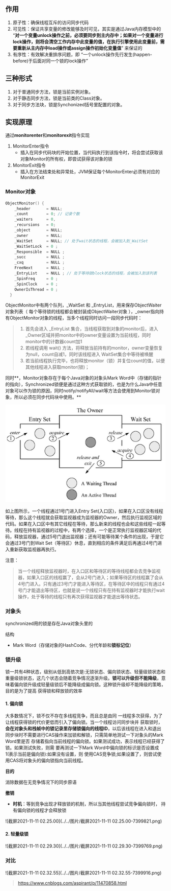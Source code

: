 ## 作用

1. 原子性：确保线程互斥的访问同步代码
2. 可见性：保证共享变量的修改能够及时可见，其实是通过Java内存模型中的 “**对一个变量unlock操作之前，必须要同步到主内存中；如果对一个变量进行lock操作，则将会清空工作内存中此变量的值，在执行引擎使用此变量前，需要重新从主内存中load操作或assign操作初始化变量值**” 来保证的
3. 有序性：有效解决重排序问题，即 “一个unlock操作先行发生(happen-before)于后面对同一个锁的lock操作”



## 三种形式

1. 对于普通同步方法，锁是当前实例对象。
2. 对于静态同步方法，锁是当前类的Class对象。
3. 对于同步方法块，锁是Synchonized括号里配置的对象。



## 实现原理

通过**monitorenter**和**monitorexit**指令实现

1. MonitorEnter指令
   - 插入在同步代码块的开始位置，当代码执行到该指令时，将会尝试获取该对象Monitor的所有权，即尝试获得该对象的锁
2. MonitorExit指令
   - 插入在方法结束处和异常处，JVM保证每个MonitorEnter必须有对应的MonitorExit



### Monitor对象

```c++
ObjectMonitor() {
    _header       = NULL;
    _count        = 0; // 记录个数
    _waiters      = 0,
    _recursions   = 0;
    _object       = NULL;
    _owner        = NULL;
    _WaitSet      = NULL; // 处于wait状态的线程，会被加入到_WaitSet
    _WaitSetLock  = 0 ;
    _Responsible  = NULL ;
    _succ         = NULL ;
    _cxq          = NULL ;
    FreeNext      = NULL ;
    _EntryList    = NULL ; // 处于等待锁block状态的线程，会被加入到该列表
    _SpinFreq     = 0 ;
    _SpinClock    = 0 ;
    OwnerIsThread = 0 ;
  }
```

ObjectMonitor中有两个队列，_WaitSet 和 _EntryList，用来保存ObjectWaiter对象列表（ 每个等待锁的线程都会被封装成ObjectWaiter对象 ），_owner指向持有ObjectMonitor对象的线程，当多个线程同时访问一段同步代码时：

> 1. 首先会进入 _EntryList 集合，当线程获取到对象的monitor后，进入 _Owner区域并把monitor中的owner变量设置为当前线程，同时monitor中的计数器count加1
> 2. 若线程调用 wait() 方法，将释放当前持有的monitor，owner变量恢复为null，count自减1，同时该线程进入 WaitSet集合中等待被唤醒
> 3. 若当前线程执行完毕，也将释放monitor（锁）并复位count的值，以便其他线程进入获取monitor(锁)；

同时**，Monitor对象存在于每个Java对象的对象头Mark Word中（存储的指针的指向），Synchronized锁便是通过这种方式获取锁的，也是为什么Java中任意对象可以作为锁的原因，同时notify/notifyAll/wait等方法会使用到Monitor锁对象，所以必须在同步代码块中使用。**

![img](../../图片/2062729-d1cc81ebcf0e912b.png)

如上图所示，一个线程通过1号门进入Entry Set(入口区)，如果在入口区没有线程等待，那么这个线程就会获取监视器成为监视器的Owner，然后执行监视区域的代码。如果在入口区中有其它线程在等待，那么新来的线程也会和这些线程一起等待。线程在持有监视器的过程中，有两个选择，一个是正常执行监视器区域的代码，释放监视器，通过5号门退出监视器；还有可能等待某个条件的出现，于是它会通过3号门到Wait Set（等待区）休息，直到相应的条件满足后再通过4号门进入重新获取监视器再执行。

注意：

> 当一个线程释放监视器时，在入口区和等待区的等待线程都会去竞争监视器，如果入口区的线程赢了，会从2号门进入；如果等待区的线程赢了会从4号门进入。只有通过3号门才能进入等待区，在等待区中的线程只有通过4号门才能退出等待区，也就是说一个线程只有在持有监视器时才能执行wait操作，处于等待的线程只有再次获得监视器才能退出等待状态。




### 对象头

synchronized用的锁是存在Java对象头里的

结构

- Mark Word（存储对象的HashCode、分代年龄和**锁标记位**）



### 锁升级

​	锁一共有4种状态，级别从低到高依次是:无锁状态、偏向锁状态、轻量级锁状态和重量级锁状态，这几个状态会随着竞争情况逐渐升级。**锁可以升级但不能降级**，意味着偏向锁升级成轻量级锁后不能降级成偏向锁。这种锁升级却不能降级的策略，目的是为了提高 获得锁和释放锁的效率



#### 1. 偏向锁

   大多数情况下，锁不仅不存在多线程竞争，而且总是由同 一线程多次获得，为了让线程获得锁的代价更低而引入了偏向锁。当一个线程访问同步块并 获取锁时，**会在对象头和栈帧中的锁记录里存储锁偏向的线程ID**，以后该线程在进入和退出 同步块时不需要进行CAS操作来加锁和解锁，只需简单地测试一下对象头的Mark Word里是否 存储着指向当前线程的偏向锁。如果测试成功，表示线程已经获得了锁。如果测试失败，则需 要再测试一下Mark Word中偏向锁的标识是否设置成1(表示当前是偏向锁):如果没有设置，则 使用CAS竞争锁;如果设置了，则尝试使用CAS将对象头的偏向锁指向当前线程。



**目的**

消除数据在无竞争情况下的同步原语



   **撤销**

   - **时机**：等到竞争出现才释放锁的机制，所以当其他线程尝试竞争偏向锁时， 持有偏向锁的线程才会释放锁

![截屏2021-11-11 02.25.00](../../图片/截屏2021-11-11 02.25.00-7399821.png)


#### 2. 轻量级锁

![截屏2021-11-11 02.29.30](../../图片/截屏2021-11-11 02.29.30-7399769.png)



### 对比

![截屏2021-11-11 02.32.55](../../图片/截屏2021-11-11 02.32.55-7399916.png)



>https://www.cnblogs.com/aspirant/p/11470858.html
